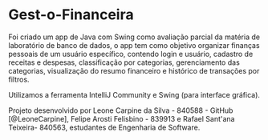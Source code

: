# Gest-o-Financeira

Foi criado um app de Java com Swing como avaliação parcial da matéria de laboratório de banco de dados, o app tem como objetivo organizar finanças pessoais de um usuário específico, contendo login e usuário, cadastro de receitas e despesas, classificação por categorias, gerenciamento das categorias, visualização do resumo financeiro e histórico de transações por filtros.

Utilizamos a  ferramenta IntelliJ Community e Swing (para interface gráfica).

Projeto desenvolvido por Leone Carpine da Silva - 840588 - GitHub [@LeoneCarpine], Felipe Arosti Felisbino - 839913 e Rafael Sant'ana Teixeira- 840563, estudantes de Engenharia de Software.
